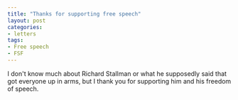 ```yaml
---
title: "Thanks for supporting free speech"
layout: post
categories:
- letters
tags:
- Free speech
- FSF
---
```


I don't know much about Richard Stallman or what he supposedly said that got everyone up in arms, but I thank you for supporting him and his freedom of speech.